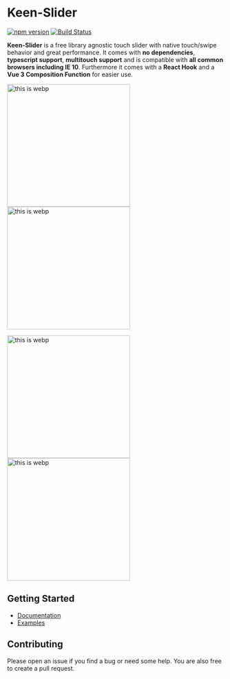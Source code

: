 # Keen-Slider

[![npm version](https://badge.fury.io/js/keen-slider.svg)](https://www.npmjs.com/package/keen-slider)
[![Build Status](https://travis-ci.org/rcbyr/keen-slider.svg?branch=release)](https://travis-ci.org/rcbyr/keen-slider)

**Keen-Slider** is a free library agnostic touch slider
with native touch/swipe behavior and great performance. It comes with
**no dependencies**, **typescript support**, **multitouch support**
and is compatible with
**all common browsers including IE 10**. Furthermore it comes with a **React Hook** and a **Vue 3 Composition Function** for easier use.

<p align="left">
  <a href="https://keen-slider.io/examples#default"
    ><img alt="this is webp"
 width="285" src="https://keen-slider.io/images/default.webp"
  /></a>
  <a href="https://keen-slider.io/examples#datetimepicker"
    ><img alt="this is webp"
 width="285" src="https://keen-slider.io/images/datepicker.webp"
  /></a>
</p>
<p align="left">
  <a href="https://keen-slider.io/examples#draggable-card"
    ><img alt="this is webp"
 width="285" src="https://keen-slider.io/images/card.webp"
  /></a>
  <a href="https://keen-slider.io/examples#background-rotation"
    ><img
      alt="this is webp"
      valign="top"
      width="285"
      src="https://keen-slider.io/images/rotation.webp"
  /></a>
</p>

## Getting Started

- [Documentation](https://keen-slider.io/docs)
- [Examples](https://keen-slider.io/examples)

## Contributing

Please open an issue if you find a bug or need some help. You are also free to create a pull request.
